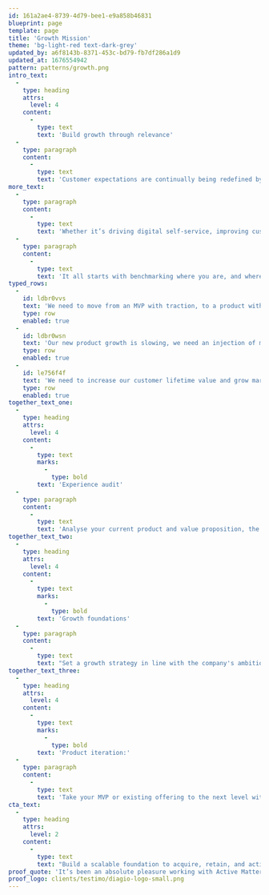 ```yaml
---
id: 161a2ae4-8739-4d79-bee1-e9a858b46831
blueprint: page
template: page
title: 'Growth Mission'
theme: 'bg-light-red text-dark-grey'
updated_by: a6f8143b-8371-453c-bd79-fb7df286a1d9
updated_at: 1676554942
pattern: patterns/growth.png
intro_text:
  -
    type: heading
    attrs:
      level: 4
    content:
      -
        type: text
        text: 'Build growth through relevance'
  -
    type: paragraph
    content:
      -
        type: text
        text: 'Customer expectations are continually being redefined by market-leading experiences. We help companies navigate the improvements in their product and service experience to stay relevant and build deeper, more connected customer relationships.'
more_text:
  -
    type: paragraph
    content:
      -
        type: text
        text: 'Whether it’s driving digital self-service, improving customer retention, equipping teams or streamlining operations, we bring human-centred design, technology and commercial strategy to help our clients fly.'
  -
    type: paragraph
    content:
      -
        type: text
        text: 'It all starts with benchmarking where you are, and where you aspire to be.'
typed_rows:
  -
    id: ldbr0vvs
    text: 'We need to move from an MVP with traction, to a product with imapact'
    type: row
    enabled: true
  -
    id: ldbr0wsn
    text: 'Our new product growth is slowing, we need an injection of momentum'
    type: row
    enabled: true
  -
    id: le756f4f
    text: 'We need to increase our customer lifetime value and grow market share'
    type: row
    enabled: true
together_text_one:
  -
    type: heading
    attrs:
      level: 4
    content:
      -
        type: text
        marks:
          -
            type: bold
        text: 'Experience audit'
  -
    type: paragraph
    content:
      -
        type: text
        text: 'Analyse your current product and value proposition, the customer journey and the market positioning to find the leverage points for growth. At this stage, we’ll also challenge whether the product is even worthy to scale.'
together_text_two:
  -
    type: heading
    attrs:
      level: 4
    content:
      -
        type: text
        marks:
          -
            type: bold
        text: 'Growth foundations'
  -
    type: paragraph
    content:
      -
        type: text
        text: "Set a growth strategy in line with the company's ambition, define assumptions and set boundaries, improve your product-market fit, develop your messaging frameworks, build your team and get funding for success."
together_text_three:
  -
    type: heading
    attrs:
      level: 4
    content:
      -
        type: text
        marks:
          -
            type: bold
        text: 'Product iteration:'
  -
    type: paragraph
    content:
      -
        type: text
        text: 'Take your MVP or existing offering to the next level with our support to optimise it with upgraded UX, design, content and regular bi-weekly releases'
cta_text:
  -
    type: heading
    attrs:
      level: 2
    content:
      -
        type: text
        text: "Build a scalable foundation to acquire, retain, and activate customers. Let's kickstart your next phase."
proof_quote: 'It’s been an absolute pleasure working with Active Matter. The professionalism in taking time to understand our business and requirements has been fantastic.'
proof_logo: clients/testimo/diagio-logo-small.png
---
```

